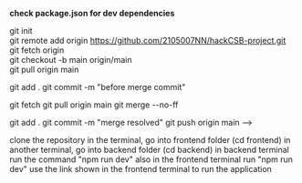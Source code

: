 **check package.json for dev dependencies**
<!-- 

<!-- 1  -->
<!-- to start the project  -->
git init  
git remote add origin https://github.com/2105007NN/hackCSB-project.git  
git fetch origin  
git checkout -b main origin/main  
git pull origin main  

<!-- 2  -->
<!-- step :1 : to pull in new updates  -->
git add .
git commit -m "before merge commit"
<!-- step:2 :fetch from the current repository-->
git fetch
git pull  origin main
git merge --no-ff
<!-- step: 4:In this step u merge the files manually just tick the side u want to keep-->
<!-- step: 5:Now u are ready to commit-->
git add .
git commit -m "merge resolved" 
git push origin main -->


clone the repository
in the terminal, go into frontend folder (cd frontend)
in another terminal, go into backend folder (cd backend)
in backend terminal run the command "npm run dev"
also in the frontend terminal run "npm run dev"
use the link shown in the frontend terminal to run the application
